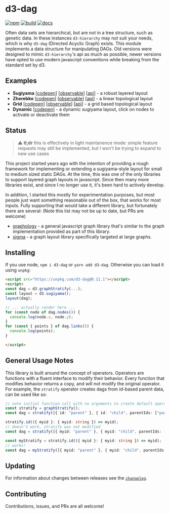 # d3-dag

[![npm](https://img.shields.io/npm/v/d3-dag.svg)](https://www.npmjs.com/package/d3-dag)
[![build](https://github.com/erikbrinkman/d3-dag/workflows/build/badge.svg)](https://github.com/erikbrinkman/d3-dag/actions)
[![docs](https://img.shields.io/badge/docs-docs-informational)](https://erikbrinkman.github.io/d3-dag/modules.html)

Often data sets are hierarchical, but are not in a tree structure, such as genetic data.
In these instances `d3-hierarchy` may not suit your needs, which is why `d3-dag` (Directed Acyclic Graph) exists.
This module implements a data structure for manipulating DAGs.
Old versions were designed to mimic `d3-hierarchy`'s api as much as possible, newer versions have opted to use modern javascript conventions while breaking from the standard set by d3.

## Examples

- **Sugiyama** [[codepen](https://codepen.io/brinkbot/pen/oNQwNRv)] [[observable](https://observablehq.com/@erikbrinkman/d3-dag-sugiyama)] [[api](https://erikbrinkman.github.io/d3-dag/functions/sugiyama-1.html)] - a robust layered layout
- **Zherebko** [[codepen](https://codepen.io/brinkbot/pen/dyQRPMY)] [[observable](https://observablehq.com/d/9ce02b308bb2b138)] [[api](https://erikbrinkman.github.io/d3-dag/functions/zherebko-1.html)] - a linear topological layout
- **Grid** [[codepen](https://codepen.io/brinkbot/pen/eYQRmzx)] [[observable](https://observablehq.com/@erikbrinkman/d3-dag-topological)] [[api](https://erikbrinkman.github.io/d3-dag/functions/grid-1.html)] - a grid based topological layout
- **Dynamic** [[codepen](https://codepen.io/brinkbot/pen/dyQRPpG)] - a dynamic sugiyama layout, click on nodes to activate or deactivate them

## Status

> :warning: **tl;dr** this is effectively in light maintanence mode: simple feature requests may still be implemented, but I won't be trying to expand to new use cases

This project started years ago with the intention of providing a rough
framework for implementing or extending a sugiyama-style layout for small to
medium sized static DAGs. At the time, this was one of the only libraries to
support layered graph layouts in javascript. Since then many more libraries
exist, and since I no longer use it, it's been hard to actively develop.

In addition, I started this mostly for experimentation purposes, but most
people just want something reasonable out of the box, that works for most
inputs. Fully supporting that would take a different library, but fortunately
there are several: (Note this list may not be up to date, but PRs are welcome)

- [graphology](https://www.npmjs.com/package/graphology) - a general javascript
  graph library that's similar to the graph implementation provided as part of
  this library.
- [sigma](https://www.npmjs.com/package/sigma) - a graph layout library
  specifically targeted at large graphs.

## Installing

If you use node, `npm i d3-dag` or `yarn add d3-dag`.
Otherwise you can load it using `unpkg`:

```html
<script src="https://unpkg.com/d3-dag@0.11.1"></script>
<script>
const dag = d3.graphStratify(...);
const layout = d3.sugiyama();
layout(dag);

// ... actually render here ...
for (const node of dag.nodes()) {
  console.log(node.x, node.y);
}
for (const { points } of dag.links()) {
  console.log(points);
}

</script>
```

## General Usage Notes

This library is built around the concept of operators.
Operators are functions with a fluent interface to modify their behavior.
Every function that modifies behavior returns a copy, and will not modify the original operator.
For example, the `stratify` operator creates dags from id-based parent data, can be used like so:

```ts
// note initial function call with no arguments to create default operator
const stratify = graphStratify();
const dag = stratify([{ id: "parent" }, { id: "child", parentIds: ["parent"] }]);

stratify.id(({ myid }: { myid: string }) => myid);
// doesn't work, stratify was not modified
const dag = stratify([{ myid: "parent" }, { myid: "child", parentIds: ["parent"] }]);

const myStratify = stratify.id(({ myid }: { myid: string }) => myid);
// works!
const dag = myStratify([{ myid: "parent" }, { myid: "child", parentIds: ["parent"] }]);
```

## Updating

For information about changes between releases see the [`changelog`](CHANGELOG.md).

## Contributing

Contributions, issues, and PRs are all welcome!
